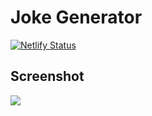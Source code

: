 # Joke Generator

[![Netlify Status](https://api.netlify.com/api/v1/badges/d9f10ec9-f769-430a-b0a1-cf2891b016d0/deploy-status)](https://app.netlify.com/sites/cs-joke-generator/deploys)

## Screenshot
<img src="/assets/joke.png"/>

